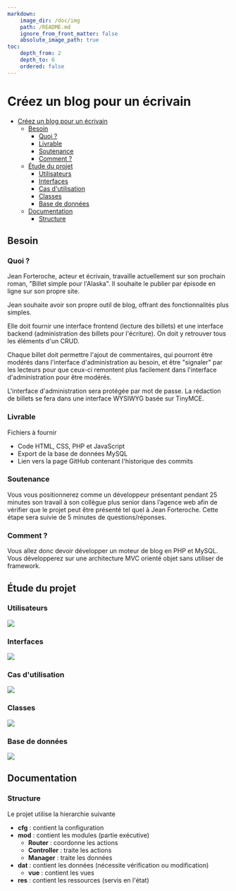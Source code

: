 ```yaml
---
markdown:
    image_dir: /doc/img
    path: /README.md
    ignore_from_front_matter: false
    absolute_image_path: true
toc:
    depth_from: 2
    depth_to: 6
    ordered: false
---  
```

  
  
# Créez un blog pour un écrivain
  
  
* [Créez un blog pour un écrivain](/doc/#créez-un-blog-pour-un-écrivain )
	* [Besoin](/doc/#besoin )
		* [Quoi ?](/doc/#quoi )
		* [Livrable](/doc/#livrable )
		* [Soutenance](/doc/#soutenance )
		* [Comment ?](/doc/#comment )
	* [Étude du projet](/doc/#étude-du-projet )
		* [Utilisateurs](/doc/#utilisateurs )
		* [Interfaces](/doc/#interfaces )
		* [Cas d'utilisation](/doc/#cas-dutilisation )
		* [Classes](/doc/#classes )
		* [Base de données](/doc/#base-de-données )
	* [Documentation](/doc/#documentation )
		* [Structure](/doc/#structure )
  
## Besoin
  
### Quoi ?
  
  
Jean Forteroche, acteur et écrivain, travaille actuellement sur son prochain roman, "Billet simple pour l'Alaska". Il souhaite le publier par épisode en ligne sur son propre site.
  
Jean souhaite avoir son propre outil de blog, offrant des fonctionnalités plus simples.
  
Elle doit fournir une interface frontend (lecture des billets) et une interface backend (administration des billets pour l'écriture). On doit y retrouver tous les éléments d'un CRUD.
  
Chaque billet doit permettre l'ajout de commentaires, qui pourront être modérés dans l'interface d'administration au besoin, et être "signaler" par les lecteurs pour que ceux-ci remontent plus facilement dans l'interface d'administration pour être modérés.
  
L'interface d'administration sera protégée par mot de passe. La rédaction de billets se fera dans une interface WYSIWYG basée sur TinyMCE.
  
### Livrable
  
  
Fichiers à fournir
  
-   Code HTML, CSS, PHP et JavaScript
-   Export de la base de données MySQL
-   Lien vers la page GitHub contenant l'historique des commits
  
### Soutenance
  
Vous vous positionnerez comme un développeur présentant pendant 25 minutes son travail à son collègue plus senior dans l’agence web afin de vérifier que le projet peut être présenté tel quel à Jean Forteroche. Cette étape sera suivie de 5 minutes de questions/réponses.
  
### Comment ?
  
  
Vous allez donc devoir développer un moteur de blog en PHP et MySQL.
Vous développerez sur une architecture MVC orienté objet sans utiliser de framework.
  
## Étude du projet
  
  
### Utilisateurs
  
  

![](/doc/img/users.png)  
  
### Interfaces
  
  

![](/doc/img/interfaces.png)  
  
### Cas d'utilisation
  
  

![](/doc/img/usage.png)  
  
### Classes
  
  

![](/doc/img/classes.png)  
  
### Base de données
  
  

![](/doc/img/db.png)  
  
## Documentation
  
### Structure
  
Le projet utilise la hierarchie suivante
  
- **cfg** : contient la configuration
- **mod** : contient les modules (partie exécutive)
  - **Router** : coordonne les actions
  - **Controller** : traite les actions
  - **Manager** : traite les données
- **dat** : contient les données (nécessite vérification ou modification)
  - **vue** : contient les vues
- **res** : contient les ressources (servis en l'état)
  